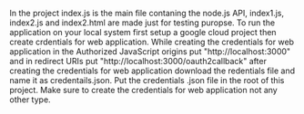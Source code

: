 In the project index.js is the main file contaning the node.js API, index1.js, index2.js and index2.html are made just for testing puropse. To run the application on your local system first setup a google cloud project then create crdentials for web application. While creating the credentials for web application in the Authorized JavaScript origins put "http://localhost:3000" and in redirect URIs put "http://localhost:3000/oauth2callback" after creating the credentials for web application download the redentials file and name it as credentails.json. Put the credentials .json file in the root of this project. Make sure to create the credentials for web application not any other type.
